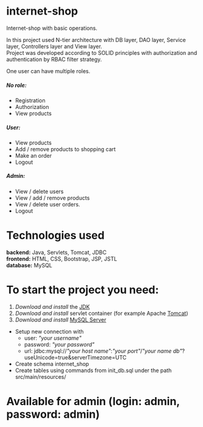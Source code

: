 # internet-shop
Internet-shop with basic operations. 

In this project used N-tier architecture with DB layer, DAO layer, Service layer, Controllers layer and View layer.<br>
Project was developed according to SOLID principles with authorization and authentication by RBAC filter strategy.

One user can have multiple roles.<br>
##### No role:<br>
  - Registration
  - Authorization
  - View products
##### User:<br>
  - View products
  - Add / remove products to shopping cart
  - Make an order
  - Logout
##### Admin:<br>
  - View / delete users
  - View / add / remove products
  - View / delete user orders.
  - Logout

# Technologies used<br>
**backend:** Java, Servlets, Tomcat, JDBC<br>
**frontend:** HTML, CSS, Bootstrap, JSP, JSTL<br>
**database:** MySQL<br>

# To start the project you need:<br>
1) *Download and install* the [JDK](https://www.oracle.com/java/technologies/javase-downloads.html, "Download JDK") <br>
2) *Download and install* servlet container (for example Apache [Tomcat](https://tomcat.apache.org/download-90.cgi, "Download Tomcat"))<br>
3) *Download and install* [MySQL Server](https://dev.mysql.com/downloads/)<br>
+ Setup new connection with<br>
  + user: *"your username"*<br>
  + password: *"your password"*<br>
  + url: jdbc:mysql://*"your host name"*:*"your port"*/*"your name db"*?useUnicode=true&serverTimezone=UTC<br>
+ Create schema internet_shop<br>
+ Create tables using commands from init_db.sql under the path src/main/resources/<br>

# Available for admin (login: admin, password: admin)
